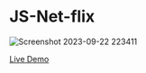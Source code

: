 # JS-Net-flix

![Screenshot 2023-09-22 223411](https://github.com/suba-shini7/JS-Net-flix/assets/125429575/fc209400-ceae-4ff8-8377-d2b90f396b92)

[Live Demo](https://suba-shini7.github.io/JS-Net-flix/)
